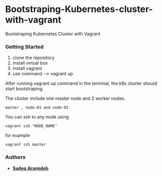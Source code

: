 # Bootstraping-Kubernetes-cluster-with-vagrant


Bootstraping Kubernetes Cluster with Vagrant


### Getting Started

1. clone the repository
2. install virtual box
3. install vagrant
4. use command --> vagrant up 

After running vagrant up command in the terminal, the k8s cluster should start bootstraping.

The cluster include one master node and 2 worker nodes.

```
master , node-01 and node-02
```

You can ssh to any node using
```
vagrant ssh "NODE_NAME"
```


for example 
```
vagrant ssh master
```


### Authors
* [**Sadeq Aramideh**](https://github.com/Aramideh)

